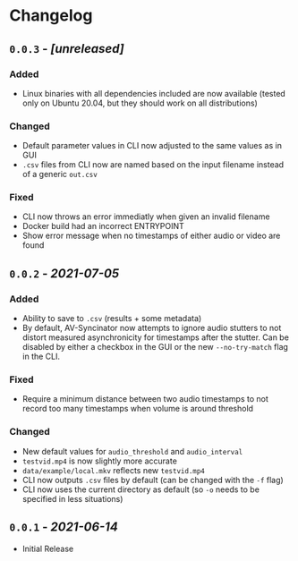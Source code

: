 Changelog
======================================================================

`0.0.3` - _[unreleased]_
----------------------------------------------------------------------

### Added
- Linux binaries with all dependencies included are now available (tested only
  on Ubuntu 20.04, but they should work on all distributions)

### Changed

- Default parameter values in CLI now adjusted to the same values as in GUI
- `.csv` files from CLI now are named based on the input filename instead of a
  generic `out.csv`

### Fixed

- CLI now throws an error immediatly when given an invalid filename
- Docker build had an incorrect ENTRYPOINT
- Show error message when no timestamps of either audio or video are found


`0.0.2` - _2021-07-05_
----------------------------------------------------------------------

### Added

- Ability to save to `.csv` (results + some metadata)
- By default, AV-Syncinator now attempts to ignore audio stutters to not distort
  measured asynchronicity for timestamps after the stutter. Can be disabled by
  either a checkbox in the GUI or the new `--no-try-match` flag in the CLI.

### Fixed

- Require a minimum distance between two audio timestamps to not record too many
  timestamps when volume is around threshold

### Changed

- New default values for `audio_threshold` and `audio_interval`
- `testvid.mp4` is now slightly more accurate
- `data/example/local.mkv` reflects new `testvid.mp4`
- CLI now outputs `.csv` files by default (can be changed with the `-f` flag)
- CLI now uses the current directory as default (so `-o` needs to be specified
  in less situations)

`0.0.1` - _2021-06-14_
----------------------------------------------------------------------

- Initial Release